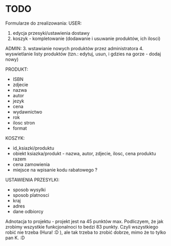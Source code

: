 # TODO

Formularze do zrealizowania:
USER:
 1. edycja przesyki/ustawienia dostawy
 2. koszyk - kompletowanie (dodawanie i usuwanie produktów, ich ilosci)

ADMIN:
 3. wstawianie nowych produktów przez administratora
 4. wyswietlanie listy produktów (tzn.: edytuj, usun, i gdzies na gorze - dodaj nowy)

PRODUKT:
 - ISBN
 - zdjecie
 - nazwa
 - autor
 - jezyk
 - cena
 - wydawnictwo
 - rok
 - ilosc stron
 - format

KOSZYK:
 - id_ksiazki/produktu
 - obiekt ksiazka/produkt - nazwa, autor, zdjecie, ilosc, cena produktu razem
 - cena zamowienia
 - miejsce na wpisanie kodu rabatowego ?

USTAWIENIA PRZESYLKI:
 - sposob wysylki
 - sposob platnosci
 - kraj
 - adres
 - dane odbiorcy

Adnotacja to projektu - projekt jest na 45 punktów max. Podliczyem, że jak zrobimy wszystkie funkcjonalnoci to bedzi 83 punkty. Czyli wszystkiego robić nie trzeba (Hura! :D ), ale tak trzeba to zrobić dobrze, mimo że to tylko pan K. :D
